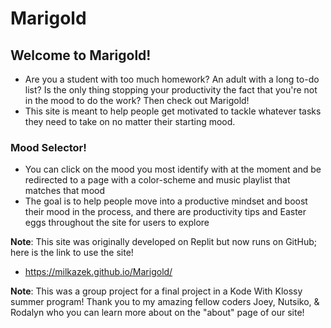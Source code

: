 # Marigold

## Welcome to Marigold!
- Are you a student with too much homework? An adult with a long to-do list? Is the only thing stopping your productivity the fact that you're not in the mood to do the work? Then check out Marigold!
- This site is meant to help people get motivated to tackle whatever tasks they need to take on no matter their starting mood.

### Mood Selector!
- You can click on the mood you most identify with at the moment and be redirected to a page with a color-scheme and music playlist that matches that mood
- The goal is to help people move into a productive mindset and boost their mood in the process, and there are productivity tips and Easter eggs throughout the site for users to explore

**Note**: This site was originally developed on Replit but now runs on GitHub; here is the link to use the site!
- https://milkazek.github.io/Marigold/

**Note**: This was a group project for a final project in a Kode With Klossy summer program! Thank you to my amazing fellow coders Joey, Nutsiko, & Rodalyn who you can learn more about on the "about" page of our site!
